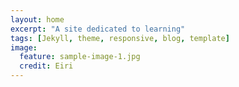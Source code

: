 ```yaml
---
layout: home
excerpt: "A site dedicated to learning"
tags: [Jekyll, theme, responsive, blog, template]
image:
  feature: sample-image-1.jpg
  credit: Eiri
---
```


